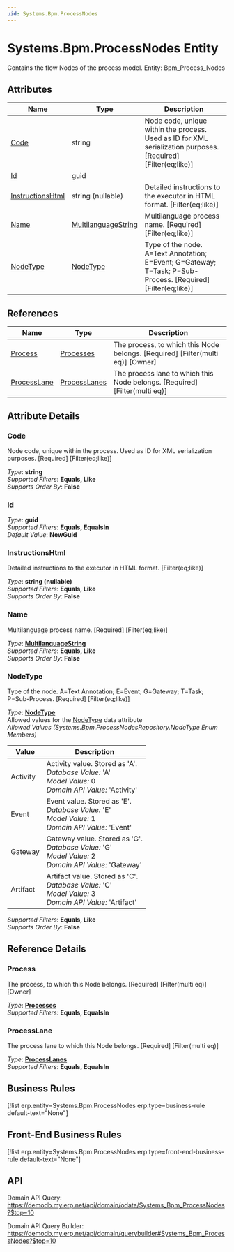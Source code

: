 ```yaml
---
uid: Systems.Bpm.ProcessNodes
---
```

# Systems.Bpm.ProcessNodes Entity

Contains the flow Nodes of the process model. Entity: Bpm_Process_Nodes

## Attributes

| Name | Type | Description |
| ---- | ---- | --- |
| [Code](Systems.Bpm.ProcessNodes.md#code) | string | Node code, unique within the process. Used as ID for XML serialization purposes. [Required] [Filter(eq;like)] 
| [Id](Systems.Bpm.ProcessNodes.md#id) | guid |  
| [InstructionsHtml](Systems.Bpm.ProcessNodes.md#instructionshtml) | string (nullable) | Detailed instructions to the executor in HTML format. [Filter(eq;like)] 
| [Name](Systems.Bpm.ProcessNodes.md#name) | [MultilanguageString](../data-types.md#multilanguagestring) | Multilanguage process name. [Required] [Filter(eq;like)] 
| [NodeType](Systems.Bpm.ProcessNodes.md#nodetype) | [NodeType](Systems.Bpm.ProcessNodes.md#nodetype) | Type of the node. A=Text Annotation; E=Event; G=Gateway; T=Task; P=Sub-Process. [Required] [Filter(eq;like)] 

## References

| Name | Type | Description |
| ---- | ---- | --- |
| [Process](Systems.Bpm.ProcessNodes.md#process) | [Processes](Systems.Bpm.Processes.md) | The process, to which this Node belongs. [Required] [Filter(multi eq)] [Owner] |
| [ProcessLane](Systems.Bpm.ProcessNodes.md#processlane) | [ProcessLanes](Systems.Bpm.ProcessLanes.md) | The process lane to which this Node belongs. [Required] [Filter(multi eq)] |


## Attribute Details

### Code

Node code, unique within the process. Used as ID for XML serialization purposes. [Required] [Filter(eq;like)]

_Type_: **string**  
_Supported Filters_: **Equals, Like**  
_Supports Order By_: **False**  

### Id

_Type_: **guid**  
_Supported Filters_: **Equals, EqualsIn**  
_Default Value_: **NewGuid**  

### InstructionsHtml

Detailed instructions to the executor in HTML format. [Filter(eq;like)]

_Type_: **string (nullable)**  
_Supported Filters_: **Equals, Like**  
_Supports Order By_: **False**  

### Name

Multilanguage process name. [Required] [Filter(eq;like)]

_Type_: **[MultilanguageString](../data-types.md#multilanguagestring)**  
_Supported Filters_: **Equals, Like**  
_Supports Order By_: **False**  

### NodeType

Type of the node. A=Text Annotation; E=Event; G=Gateway; T=Task; P=Sub-Process. [Required] [Filter(eq;like)]

_Type_: **[NodeType](Systems.Bpm.ProcessNodes.md#nodetype)**  
Allowed values for the [NodeType](Systems.Bpm.ProcessNodes.md#nodetype) data attribute  
_Allowed Values (Systems.Bpm.ProcessNodesRepository.NodeType Enum Members)_  

| Value | Description |
| ---- | --- |
| Activity | Activity value. Stored as 'A'. <br /> _Database Value:_ 'A' <br /> _Model Value:_ 0 <br /> _Domain API Value:_ 'Activity' |
| Event | Event value. Stored as 'E'. <br /> _Database Value:_ 'E' <br /> _Model Value:_ 1 <br /> _Domain API Value:_ 'Event' |
| Gateway | Gateway value. Stored as 'G'. <br /> _Database Value:_ 'G' <br /> _Model Value:_ 2 <br /> _Domain API Value:_ 'Gateway' |
| Artifact | Artifact value. Stored as 'C'. <br /> _Database Value:_ 'C' <br /> _Model Value:_ 3 <br /> _Domain API Value:_ 'Artifact' |

_Supported Filters_: **Equals, Like**  
_Supports Order By_: **False**  


## Reference Details

### Process

The process, to which this Node belongs. [Required] [Filter(multi eq)] [Owner]

_Type_: **[Processes](Systems.Bpm.Processes.md)**  
_Supported Filters_: **Equals, EqualsIn**  

### ProcessLane

The process lane to which this Node belongs. [Required] [Filter(multi eq)]

_Type_: **[ProcessLanes](Systems.Bpm.ProcessLanes.md)**  
_Supported Filters_: **Equals, EqualsIn**  



## Business Rules

[!list erp.entity=Systems.Bpm.ProcessNodes erp.type=business-rule default-text="None"]

## Front-End Business Rules

[!list erp.entity=Systems.Bpm.ProcessNodes erp.type=front-end-business-rule default-text="None"]

## API

Domain API Query:
<https://demodb.my.erp.net/api/domain/odata/Systems_Bpm_ProcessNodes?$top=10>

Domain API Query Builder:
<https://demodb.my.erp.net/api/domain/querybuilder#Systems_Bpm_ProcessNodes?$top=10>

